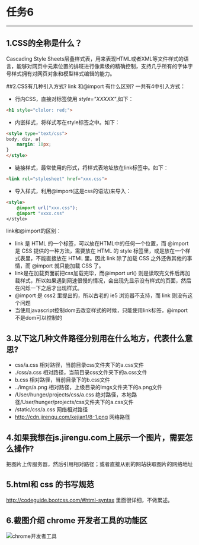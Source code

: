 # 任务6
---
## 1.CSS的全称是什么？
Cascading Style Sheets层叠样式表，用来表现HTML或者XML等文件样式的语言，能够对网页中元素位置的排班进行像素级的精确控制，支持几乎所有的字体字号样式拥有对网页对象和模型样式编辑的能力。

##2.CSS有几种引入方式? link 和@import 有什么区别?
一共有4中引入方式：
- 行内CSS，直接对标签使用 *style="XXXXX"*,如下：
```HTML
<h1 style="clolor: red;">
```
- 内嵌样式，将样式写在style标签之中。如下：
```HTML
<style type="text/css">
body, div, a{
	margin: 10px;
}
</style>
```
- 链接样式，最常使用的形式，将样式表地址放在link标签中。如下：
```HTML
<link rel="stylesheet" href="xxx.css">
```
- 导入样式，利用@import(这是css的语法)来导入：
```HTML
<style>
	@import url("xxx.css");
	@import "xxxx.css"
</style>
```
link和@import的区别：
- link 是 HTML 的一个标签，可以放在HTML中的任何一个位置，而 @import 是 CSS 提供的一种方法，需要放在 HTML 的 style 标签里，或是放在一个样式表里，不能直接放在 HTML 里。因此 link 除了加载 CSS 之外还做其他的事情，而 @import 就只能加载 CSS 了。
- link是在加载页面前把css加载完毕，而@import url() 则是读取完文件后再加载样式，所以如果遇到网速很慢的情况，会出现先显示没有样式的页面，然后在闪烁一下之后才出现样式。
- @import 是 css2 里提出的，所以古老的 ie5 浏览器不支持，而 link 则没有这个问题
- 当使用javascript控制dom去改变样式的时候，只能使用link标签，@import不是dom可以控制的

## 3.以下这几种文件路径分别用在什么地方，代表什么意思?
- css/a.css 相对路径，当前目录css文件夹下的a.css文件
- ./css/a.css 相对路径，当前目录css文件夹下的a.css文件
- b.css 相对路径，当前目录下的b.css文件
- ../imgs/a.png 相对路径，上级目录的imgs文件夹下的a.png文件
- /User/hunger/projects/css/a.css 绝对路径，本地路径/User/hunger/projects/css文件夹下的a.css文件
- /static/css/a.css 网络相对路径 
- http://cdn.jirengu.com/kejian1/8-1.png 网络路径

## 4.如果我想在js.jirengu.com上展示一个图片，需要怎么操作?
把图片上传服务器，然后引用相对路径；或者直接从别的网站获取图片的网络地址

## 5.html和 css 的书写规范
http://codeguide.bootcss.com/#html-syntax
里面很详细，不做累述。

## 6.截图介绍 chrome 开发者工具的功能区
![chrome开发者工具](http://upload-images.jianshu.io/upload_images/4028061-928a80b6fcfabd1b.jpg?imageMogr2/auto-orient/strip%7CimageView2/2)